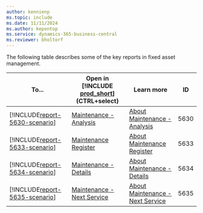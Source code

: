 ```yaml
---
author: kennienp
ms.topic: include
ms.date: 11/11/2024
ms.author: kepontop
ms.service: dynamics-365-business-central
ms.reviewer: bholtorf
---
```


The following table describes some of the key reports in fixed asset management.

| To... | Open in [!INCLUDE [prod_short](prod_short.md)] (CTRL+select) | Learn more | ID |
|-------|------------| ------------|----|
| [!INCLUDE[report-5630-scenario](../includes/report-5630-scenario-include.md)] | [Maintenance - Analysis](https://businesscentral.dynamics.com?report=5630) | [About Maintenance - Analysis](../reports/report-5630.md) | 5630 |
| [!INCLUDE[report-5633-scenario](../includes/report-5633-scenario-include.md)] | [Maintenance Register](https://businesscentral.dynamics.com?report=5633) | [About Maintenance Register](../reports/report-5633.md) | 5633 |
| [!INCLUDE[report-5634-scenario](../includes/report-5634-scenario-include.md)] | [Maintenance - Details](https://businesscentral.dynamics.com?report=5634) | [About Maintenance - Details](../reports/report-5634.md) | 5634 |
| [!INCLUDE[report-5635-scenario](../includes/report-5635-scenario-include.md)] | [Maintenance - Next Service](https://businesscentral.dynamics.com?report=5635) | [About Maintenance - Next Service](../reports/report-5635.md) | 5635 |